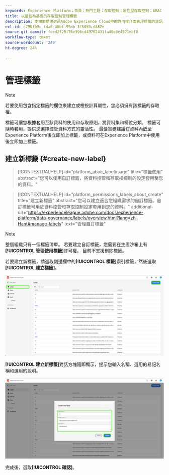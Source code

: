 ```yaml
---
keywords: Experience Platform；首頁；熱門主題；存取控制；屬性型存取控制；ABAC
title: 以屬性為基礎的存取控制管理標籤
description: 本檔案提供透過Adobe Experience Cloud中的許可權介面管理標籤的資訊
exl-id: c790f09c-fda6-48bf-95db-3f5053cd882e
source-git-commit: fded2f25f76e396cd49702431fa40e8e4521ebf8
workflow-type: tm+mt
source-wordcount: '249'
ht-degree: 24%

---
```


# 管理標籤

>[!NOTE]
>
>若要使用包含指定標籤的欄位來建立或檢視計算屬性，您必須擁有該標籤的存取權。

標籤可讓您根據套用至該資料的使用和存取原則，將資料集和欄位分類。 標籤可隨時套用，提供您選擇控管資料方式的靈活性。 最佳實務建議在資料內嵌至Experience Platform後立即加上標籤，或資料可在Experience Platform中使用後立即加上標籤。

## 建立新標籤 {#create-new-label}

>[!CONTEXTUALHELP]
>id="platform_abac_labelusage"
>title="標籤使用"
>abstract="您可以使用自訂標籤，將資料控管和存取權控制的設定套用至您的資料。"

>[!CONTEXTUALHELP]
>id="platform_permissions_labels_about_create"
>title="建立新標籤"
>abstract="您可以建立適合您組織需求的自訂標籤。自訂標籤可用於資料控管和存取控制設定套用到您的資料。"
>additional-url="https://experienceleague.adobe.com/docs/experience-platform/data-governance/labels/overview.html?lang=zh-Hant#manage-labels" text="管理自訂標籤"

>[!NOTE]
>
>整個組織只有一個標籤清單。 若要建立自訂標籤，您需要在生產沙箱上有&#x200B;**[!UICONTROL 管理使用標籤]**&#x200B;許可權。 目前不支援刪除標籤。

若要建立新標籤，請選取側邊欄中的&#x200B;**[!UICONTROL 標籤]**&#x200B;索引標籤，然後選取&#x200B;**[!UICONTROL 建立標籤]**。

![flac-new-label](../../images/flac-ui/create-label.png)

**[!UICONTROL 建立新標籤]**&#x200B;對話方塊隨即顯示，提示您輸入名稱、選用的易記名稱和選用的說明。

![new-label-info](../../images/flac-ui/new-label-info.png)

完成後，選取&#x200B;**[!UICONTROL 確認]**。
